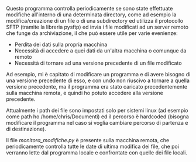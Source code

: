 Questo programma controlla periodicamente se sono state effettuate modifiche all'interno di una determinata directory, come ad esempio la modifica/creazione di un file o di una subdirectory ed utilizza il protocollo SFTP (tramite la libreria pysftp) ed invia i file modificati ad un server remoto che funge da archiviazione, il che può essere utile per varie evenienze:

- Perdita dei dati sulla propria macchina
- Necessità di accedere a quei dati da un'altra macchina o comunque da remoto
- Necessità di tornare ad una versione precedente di un file modificato 

Ad esempio, mi è capitato di modificare un programma e di avere bisogno di una versione precedente di esso, e con undo non riuscivo a tornare a quella versione precedente, ma il programma era stato caricato precedentemente sulla macchina remota, e quindi ho potuto accedere alla versione precedente.

Attualmente i path dei file sono impostati solo per sistemi linux (ad esempio come path ho /home/chris/Documenti) ed il percorso è hardcoded (bisogna modificare il programma nel caso si voglia cambiare percorso di partenza e di destinazione).

Il file _monitora_modifiche.py_ è presente sulla macchina remota, che periodicamente controlla tutte le date di ultima modifica dei file, che poi verranno lette dal programma locale e confrontate con quelle dei file locali.

